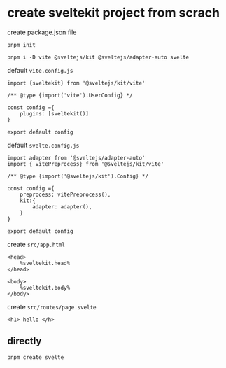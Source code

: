 # create sveltekit project from scrach

create package.json  file 

```
pnpm init 
```

```
pnpm i -D vite @sveltejs/kit @sveltejs/adapter-auto svelte
```

default  `vite.config.js`

```
import {sveltekit} from '@sveltejs/kit/vite'

/** @type {import('vite').UserConfig} */

const config ={
    plugins: [sveltekit()]
}

export default config
```

default `svelte.config.js`

```
import adapter from '@sveltejs/adapter-auto'
import { vitePreprocess} from '@sveltejs/kit/vite'

/** @type {import('@sveltejs/kit').Config} */

const config ={
    preprocess: vitePreprocess(),
    kit:{
        adapter: adapter(),
    }
}

export default config 
```

create `src/app.html`

```
<head>
    %sveltekit.head%
</head>

<body>
    %sveltekit.body%
</body>
```

create `src/routes/page.svelte`

```
<h1> hello </h>
```

## directly

```
pnpm create svelte
```
